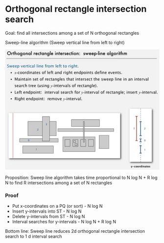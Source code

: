 # Orthogonal rectangle intersection search

Goal: find all intersections among a set of N orthogonal rectangles

Sweep-line algorithm (Sweep vertical line from left to right)

![image](../../media/Orthogonal-rectangle-intersection-search-image1.jpg)

Proposition: Sweep line algorithm takes time proportional to N log N + R log N to find R intersections among a set of N rectangles

### Proof

- Put x-coordinates on a PQ (or sort) - N log N
- Insert y-intervals into ST - N log N
- Delete y-intervals from ST - N log N
- Interval searches for y-intervals - N log N + R log N

Bottom line: Sweep line reduces 2d orthogonal rectangle intersection search to 1 d interval search
